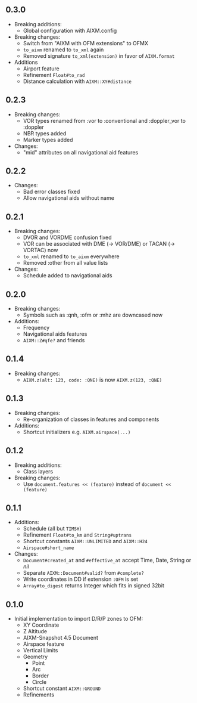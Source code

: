 ## 0.3.0

* Breaking additions:
  * Global configuration with AIXM.config
* Breaking changes:
  * Switch from "AIXM with OFM extensions" to OFMX
  * `to_aixm` renamed to `to_xml` again
  * Removed signature `to_xml(extension)` in favor of `AIXM.format`
* Additions
  * Airport feature
  * Refinement `Float#to_rad`
  * Distance calculation with `AIXM::XY#distance`

## 0.2.3

* Breaking changes:
  * VOR types renamed from :vor to :conventional and :doppler_vor to :doppler
  * NBR types added
  * Marker types added
* Changes:
  * "mid" attributes on all navigational aid features

## 0.2.2

* Changes:
  * Bad error classes fixed
  * Allow navigational aids without name

## 0.2.1

* Breaking changes:
  * DVOR and VORDME confusion fixed
  * VOR can be associated with DME (-> VOR/DME) or TACAN (-> VORTAC) now
  * `to_xml` renamed to `to_aixm` everywhere
  * Removed :other from all value lists
* Changes:
  * Schedule added to navigational aids

## 0.2.0

* Breaking changes:
  * Symbols such as :qnh, :ofm or :mhz are downcased now
* Additions:
  * Frequency
  * Navigational aids features
  * `AIXM::Z#qfe?` and friends

## 0.1.4

* Breaking changes:
  * `AIXM.z(alt: 123, code: :QNE)` is now `AIXM.z(123, :QNE)`

## 0.1.3

* Breaking changes:
  * Re-organization of classes in features and components
* Additions:
  * Shortcut initializers e.g. `AIXM.airspace(...)`

## 0.1.2

* Breaking additions:
  * Class layers
* Breaking changes:
  * Use `document.features << (feature)` instead of `document << (feature)`

## 0.1.1

* Additions:
  * Schedule (all but `TIMSH`)
  * Refinement `Float#to_km` and `String#uptrans`
  * Shortcut constants `AIXM::UNLIMITED` and `AIXM::H24`
  * `Airspace#short_name`
* Changes:
  * `Document#created_at` and `#effective_at` accept Time, Date, String or *nil*
  * Separate `AIXM::Document#valid?` from `#complete?`
  * Write coordinates in DD if extension `:OFM` is set
  * `Array#to_digest` returns Integer which fits in signed 32bit

## 0.1.0

* Initial implementation to import D/R/P zones to OFM:
  * XY Coordinate
  * Z Altitude
  * AIXM-Snapshot 4.5 Document
  * Airspace feature
  * Vertical Limits
  * Geometry
    * Point
    * Arc
    * Border
    * Circle
  * Shortcut constant `AIXM::GROUND`
  * Refinements
